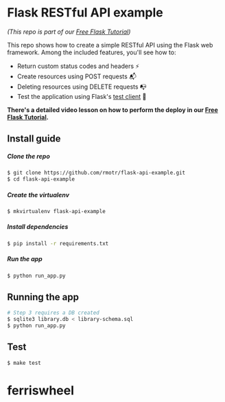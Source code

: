 # Flask RESTful API example
_(This repo is part of our [Free Flask Tutorial](https://flask-tutorial.com))_

This repo shows how to create a simple RESTful API using the Flask web framework. Among the included features, you'll see how to:
* Return custom status codes and headers ⚡️
* Create resources using POST requests 📬
* Deleting resources using DELETE requests 📭
* Test the application using Flask's [test client](http://flask.pocoo.org/docs/latest/testing) 🔮

**There's a detailed video lesson on how to perform the deploy in our [Free Flask Tutorial](https://flask-tutorial.com).**

## Install guide

##### Clone the repo

```bash
$ git clone https://github.com/rmotr/flask-api-example.git
$ cd flask-api-example
```

##### Create the virtualenv
```bash
$ mkvirtualenv flask-api-example
```

##### Install dependencies
```bash
$ pip install -r requirements.txt
```

##### Run the app
```bash
$ python run_app.py
```

## Running the app

```bash
# Step 3 requires a DB created
$ sqlite3 library.db < library-schema.sql
$ python run_app.py
```


## Test

```bash
$ make test
```
# ferriswheel
